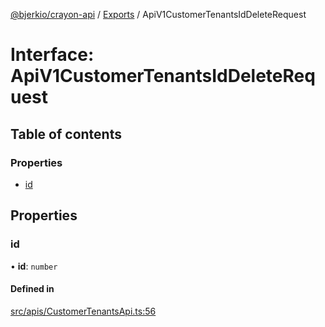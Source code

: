[@bjerkio/crayon-api](../README.md) / [Exports](../modules.md) / ApiV1CustomerTenantsIdDeleteRequest

# Interface: ApiV1CustomerTenantsIdDeleteRequest

## Table of contents

### Properties

- [id](ApiV1CustomerTenantsIdDeleteRequest.md#id)

## Properties

### id

• **id**: `number`

#### Defined in

[src/apis/CustomerTenantsApi.ts:56](https://github.com/bjerkio/crayon-api-js/blob/22cd66d/src/apis/CustomerTenantsApi.ts#L56)
